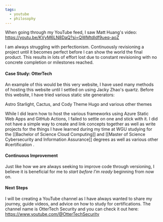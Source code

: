 ```yaml
---
tags:
  - youtube
  - philosophy
---
```

When going through my YouTube feed, I saw Matt Huang's video: https://youtu.be/KVyM6LN8DaQ?si=QWMtdIdf9ueq-aoZ

I am always struggling with perfectionism. Continuously revisioning a project until it becomes perfect before I can show the world the final product. This results in lots of effort lost due to constant revisioning with no concrete completion or milestones reached. 

#### Case Study: OtterTech
An example of this would be this very website, I have used many methods of hosting this website until I settled on using Jacky Zhao's quartz. Before this website, I have tried various static site generators:

Astro Starlight, Cactus, and Cody Theme
Hugo and various other themes

While I did learn how to host the various frameworks using Azure Static Web Apps and GitHub Actions, I failed to settle on one and stick with it. I did not have a simple way to create and link concepts together as well as write projects for the things I have learned during my time at WGU studying for the [[Bachelor of Science Cloud Computing]] and [[Master of Science Cybersecurity and Information Assurance]] degrees as well as various other #certification . 

#### Continuous Improvement
Just like how we are always seeking to improve code through versioning, I believe it is beneficial for me to *start before I'm ready* beginning from now on.

#### Next Steps
I will be creating a YouTube channel as I have always wanted to share my journey, guide videos, and advice on how to study for certifications. The channel name is OtterTech Security and you can check it out here: https://www.youtube.com/@OtterTechSecurity


